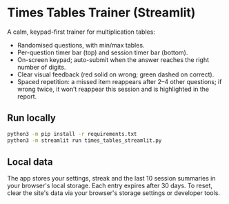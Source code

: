 # Times Tables Trainer (Streamlit)

A calm, keypad-first trainer for multiplication tables:
- Randomised questions, with min/max tables.
- Per-question timer bar (top) and session timer bar (bottom).
- On-screen keypad; auto-submit when the answer reaches the right number of digits.
- Clear visual feedback (red solid on wrong; green dashed on correct).
- Spaced repetition: a missed item reappears after 2–4 other questions; if wrong twice, it won’t reappear this session and is highlighted in the report.

## Run locally
```bash
python3 -m pip install -r requirements.txt
python3 -m streamlit run times_tables_streamlit.py
```

## Local data

The app stores your settings, streak and the last 10 session summaries in your browser's local storage. Each entry expires after 30 days. To reset, clear the site's data via your browser's storage settings or developer tools.
